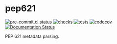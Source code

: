 # pep621

[![pre-commit.ci status](https://results.pre-commit.ci/badge/github/FFY00/python-pep621/main.svg)](https://results.pre-commit.ci/latest/github/FFY00/python-pep621/main)
[![checks](https://github.com/FFY00/python-pep621/actions/workflows/checks.yml/badge.svg)](https://github.com/FFY00/python-pep621/actions/workflows/checks.yml)
[![tests](https://github.com/FFY00/python-pep621/actions/workflows/tests.yml/badge.svg)](https://github.com/FFY00/python-pep621/actions/workflows/tests.yml)
[![codecov](https://codecov.io/gh/FFY00/python-pep621/branch/main/graph/badge.svg?token=9chBjS1lch)](https://codecov.io/gh/FFY00/python-pep621)
[![Documentation Status](https://readthedocs.org/projects/pep621/badge/?version=latest)](https://pep621.readthedocs.io/en/latest/?badge=latest)

PEP 621 metadata parsing.
